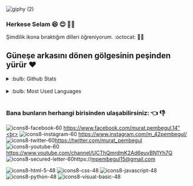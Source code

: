 ![giphy (2)](https://user-images.githubusercontent.com/121448902/210799922-fa0568be-788b-4abb-a648-7da4436a12b8.gif)

### Herkese Selam 😆 :blush: 🧑‍🎨 

Şimdilik ikona bıraktığım dilleri öğreniyorum. :octocat: 👷‍♂️

## Güneşe arkasını dönen gölgesinin peşinden yürür  ❤️
 
 
 
 <details>
<summary> :bulb: Github Stats</summary>
 <img src="https://github-readme-stats.vercel.app/api?username=MuratPembegul&theme=radical">
</details><br>

 <details>
<summary> :bulb: Most Used Languages</summary>
 <img src="https://github-readme-stats.vercel.app/api/top-langs/?username=MuratPembegul&theme=radical">
</details><br>
 
### Bana bunların herhangi birisinden ulaşabilirsiniz: 👈 👎 <br>
 
 
![icons8-facebook-60 ](https://user-images.githubusercontent.com/121448902/210606786-22f64798-5119-4ba4-9f0f-7fe0a991bea5.png ) https://www.facebook.com/murat.pembegul.14"<br> 
![icons8-instagram-60](https://user-images.githubusercontent.com/121448902/210781571-3ed9ac92-d555-4696-b099-a758718649a6.png)
https://www.instagram.com/m_42pembegul/<br>
![icons8-twitter-60](https://user-images.githubusercontent.com/121448902/210623920-551fa946-561c-4fb1-b2ea-23deee94ce18.png)https://twitter.com/murat_pembegul<br>
![icons8-youtube-60](https://user-images.githubusercontent.com/121448902/210624597-83635803-bc54-4061-8864-6e00296ba4c0.png)https://www.youtube.com/channel/UCThQmrdmK2Ad6euvBN1Yh7Q<br>
![icons8-secured-letter-60](https://user-images.githubusercontent.com/121448902/210625852-911f6f2d-f72c-4246-b721-f167556e27d3.png)https://mpembegul15@gmail.com<br>
 
![icons8-html-5-48](https://user-images.githubusercontent.com/121448902/210796436-b46078be-0d84-4b78-b291-9ee9d0255107.png)
![icons8-css-48](https://user-images.githubusercontent.com/121448902/210796484-9c5398b1-9938-4abb-a986-920de09119ee.png)
![icons8-javascript-48](https://user-images.githubusercontent.com/121448902/210796510-0bbb1264-0fd5-44a1-9292-425bbdc7f30d.png)
![icons8-python-48](https://user-images.githubusercontent.com/121448902/210796568-f035cee5-dc1e-4655-b12c-790bcdd05565.png)
![icons8-visual-basic-48](https://user-images.githubusercontent.com/121448902/210796602-4a573afd-ec1c-4abd-894a-5a9495ddd918.png)





